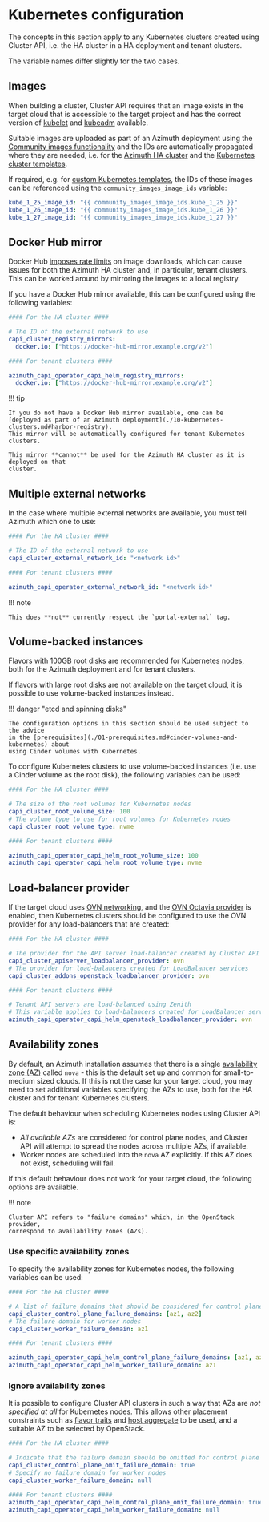 # Kubernetes configuration

The concepts in this section apply to any Kubernetes clusters created using Cluster API,
i.e. the HA cluster in a HA deployment and tenant clusters.

The variable names differ slightly for the two cases.

## Images

When building a cluster, Cluster API requires that an image exists in the target cloud
that is accessible to the target project and has the correct version of
[kubelet](https://kubernetes.io/docs/reference/command-line-tools-reference/kubelet/) and
[kubeadm](https://kubernetes.io/docs/reference/setup-tools/kubeadm/) available.

Suitable images are uploaded as part of an Azimuth deployment using the
[Community images functionality](./09-community-images.md) and the IDs are automatically
propagated where they are needed, i.e. for the
[Azimuth HA cluster](./02-deployment-method.md#highly-available-ha) and the
[Kubernetes cluster templates](./10-kubernetes-clusters.md#cluster-templates).

If required, e.g. for
[custom Kubernetes templates](./10-kubernetes-clusters.md#custom-cluster-templates), the
IDs of these images can be referenced using the `community_images_image_ids` variable:

```yaml  title="environments/my-site/inventory/group_vars/all/variables.yml"
kube_1_25_image_id: "{{ community_images_image_ids.kube_1_25 }}"
kube_1_26_image_id: "{{ community_images_image_ids.kube_1_26 }}"
kube_1_27_image_id: "{{ community_images_image_ids.kube_1_27 }}"
```

## Docker Hub mirror

Docker Hub [imposes rate limits](https://docs.docker.com/docker-hub/download-rate-limit/)
on image downloads, which can cause issues for both the Azimuth HA cluster and, in particular,
tenant clusters. This can be worked around by mirroring the images to a local registry.

If you have a Docker Hub mirror available, this can be configured using the following variables:

```yaml
#### For the HA cluster ####

# The ID of the external network to use
capi_cluster_registry_mirrors:
  docker.io: ["https://docker-hub-mirror.example.org/v2"]

#### For tenant clusters ####

azimuth_capi_operator_capi_helm_registry_mirrors:
  docker.io: ["https://docker-hub-mirror.example.org/v2"]
```

!!! tip

    If you do not have a Docker Hub mirror available, one can be
    [deployed as part of an Azimuth deployment](./10-kubernetes-clusters.md#harbor-registry).
    This mirror will be automatically configured for tenant Kubernetes clusters.

    This mirror **cannot** be used for the Azimuth HA cluster as it is deployed on that
    cluster.

## Multiple external networks

In the case where multiple external networks are available, you must tell Azimuth which one
to use:

```yaml  title="environments/my-site/inventory/group_vars/all/variables.yml"
#### For the HA cluster ####

# The ID of the external network to use
capi_cluster_external_network_id: "<network id>"

#### For tenant clusters ####

azimuth_capi_operator_external_network_id: "<network id>"
```

!!! note

    This does **not** currently respect the `portal-external` tag.

## Volume-backed instances

Flavors with 100GB root disks are recommended for Kubernetes nodes, both for the
Azimuth deployment and for tenant clusters.

If flavors with large root disks are not available on the target cloud, it is possible
to use volume-backed instances instead.

!!! danger  "etcd and spinning disks"

    The configuration options in this section should be used subject to the advice
    in the [prerequisites](./01-prerequisites.md#cinder-volumes-and-kubernetes) about
    using Cinder volumes with Kubernetes.

To configure Kubernetes clusters to use volume-backed instances (i.e. use a Cinder
volume as the root disk), the following variables can be used:

```yaml  title="environments/my-site/inventory/group_vars/all/variables.yml"
#### For the HA cluster ####

# The size of the root volumes for Kubernetes nodes
capi_cluster_root_volume_size: 100
# The volume type to use for root volumes for Kubernetes nodes
capi_cluster_root_volume_type: nvme

#### For tenant clusters ####

azimuth_capi_operator_capi_helm_root_volume_size: 100
azimuth_capi_operator_capi_helm_root_volume_type: nvme
```

## Load-balancer provider

If the target cloud uses [OVN networking](https://www.ovn.org/en/), and the
[OVN Octavia provider](https://docs.openstack.org/ovn-octavia-provider/latest/admin/driver.html)
is enabled, then Kubernetes clusters should be configured to use the OVN provider for
any load-balancers that are created:

```yaml  title="environments/my-site/inventory/group_vars/all/variables.yml"
#### For the HA cluster ####

# The provider for the API server load-balancer created by Cluster API
capi_cluster_apiserver_loadbalancer_provider: ovn
# The provider for load-balancers created for LoadBalancer services
capi_cluster_addons_openstack_loadbalancer_provider: ovn

#### For tenant clusters ####

# Tenant API servers are load-balanced using Zenith
# This variable applies to load-balancers created for LoadBalancer services
azimuth_capi_operator_capi_helm_openstack_loadbalancer_provider: ovn
```

## Availability zones

By default, an Azimuth installation assumes that there is a single
[availability zone (AZ)](https://docs.openstack.org/nova/latest/admin/availability-zones.html)
called `nova` - this is the default set up and common for small-to-medium sized clouds. If
this is not the case for your target cloud, you may need to set additional variables
specifying the AZs to use, both for the HA cluster and for tenant Kubernetes clusters.

The default behaviour when scheduling Kubernetes nodes using Cluster API is:

  * *All available AZs* are considered for control plane nodes, and Cluster API will
    attempt to spread the nodes across multiple AZs, if available.
  * Worker nodes are scheduled into the `nova` AZ explicitly. If this AZ does not exist,
    scheduling will fail.

If this default behaviour does not work for your target cloud, the following options are
available.

!!! note

    Cluster API refers to "failure domains" which, in the OpenStack provider,
    correspond to availability zones (AZs).

### Use specific availability zones

To specify the availability zones for Kubernetes nodes, the following variables can be used:

```yaml  title="environments/my-site/inventory/group_vars/all/variables.yml"
#### For the HA cluster ####

# A list of failure domains that should be considered for control plane nodes
capi_cluster_control_plane_failure_domains: [az1, az2]
# The failure domain for worker nodes
capi_cluster_worker_failure_domain: az1

#### For tenant clusters ####

azimuth_capi_operator_capi_helm_control_plane_failure_domains: [az1, az2]
azimuth_capi_operator_capi_helm_worker_failure_domain: az1
```

### Ignore availability zones

It is possible to configure Cluster API clusters in such a way that AZs are *not specified at all*
for Kubernetes nodes. This allows other placement constraints such as
[flavor traits](https://docs.openstack.org/nova/latest/user/flavors.html#extra-specs-required-traits)
and [host aggregate](https://docs.openstack.org/nova/latest/admin/aggregates.html) to
be used, and a suitable AZ to be selected by OpenStack.

```yaml  title="environments/my-site/inventory/group_vars/all/variables.yml"
#### For the HA cluster ####

# Indicate that the failure domain should be omitted for control plane nodes
capi_cluster_control_plane_omit_failure_domain: true
# Specify no failure domain for worker nodes
capi_cluster_worker_failure_domain: null

#### For tenant clusters ####
azimuth_capi_operator_capi_helm_control_plane_omit_failure_domain: true
azimuth_capi_operator_capi_helm_worker_failure_domain: null
```
